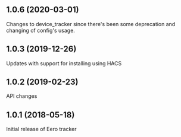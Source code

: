 ## 1.0.6 (2020-03-01)
Changes to device_tracker since there's been some deprecation and changing of config's usage.

## 1.0.3 (2019-12-26)
Updates with support for installing using HACS

## 1.0.2 (2019-02-23)
API changes

## 1.0.1 (2018-05-18)
Initial release of Eero tracker
